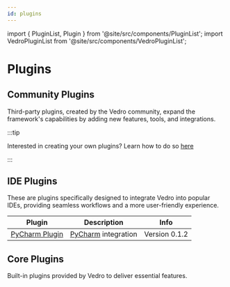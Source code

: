 ```yaml
---
id: plugins
---
```


import { PluginList, Plugin } from '@site/src/components/PluginList';
import VedroPluginList from '@site/src/components/VedroPluginList';

# Plugins

## Community Plugins

Third-party plugins, created by the Vedro community, expand the framework's capabilities by adding new features, tools, and integrations.

<VedroPluginList />

:::tip

Interested in creating your own plugins? Learn how to do so [here](./docs/guides/writing-plugins)

:::

## IDE Plugins

These are plugins specifically designed to integrate Vedro into popular IDEs, providing seamless workflows and a more user-friendly experience.

| Plugin                                                             | Description                                               | Info          |
|--------------------------------------------------------------------|-----------------------------------------------------------|---------------|
| [PyCharm Plugin](https://plugins.jetbrains.com/plugin/18227-vedro) | [PyCharm](https://www.jetbrains.com/pycharm/) integration | Version 0.1.2 |

## Core Plugins

Built-in plugins provided by Vedro to deliver essential features.

<PluginList>
    <Plugin key='director' name='Director' pypi='vedro'
            desc='Manages and configures reporters for scenario execution'
    />
    <Plugin key='rich-reporter' name='Rich Reporter' pypi='vedro'
            desc='Enhanced, customizable scenario reporting with rich output'
    />
    <Plugin key='silent-reporter' name='Silent Reporter' pypi='vedro'
        desc='Minimizes output during scenario execution'
    />
    <Plugin key='pycharm-reporter' name='PyCharm Reporter' pypi='vedro'
        desc='Outputs scenario results in a PyCharm-friendly format'
    />
    <Plugin key='orderer' name='Orderer' pypi='vedro'
        desc='Configures the execution order of scenarios'
    />
    <Plugin key='deferrer' name='Deferrer' pypi='vedro'
        desc='Executes deferred functions at the end of each scenario'
    />
    <Plugin key='artifacted' name='Artifacted' pypi='vedro'
        desc='Manages artifacts for step and scenario results'
    />
    <Plugin key='interrupter' name='Interrupter' pypi='vedro'
        desc='Stops test execution after the first failed scenario or on specified signals'
    />
    <Plugin key='seeder' name='Seeder' pypi='vedro'
        desc='Sets seeds for deterministic random behavior in scenarios'
    />
    <Plugin key='skipper' name='Skipper' pypi='vedro'
        desc='Allows selective scenario skipping and selection based on file/directory or subject'
    />
    <Plugin key='slicer' name='Slicer' pypi='vedro'
        desc='Provides a way to distribute scenarios among multiple workers'
    />
    <Plugin key='tagger' name='Tagger' pypi='vedro'
        desc='Allows scenarios to be selectively run based on user-defined tags'
    />
    <Plugin key='repeater' name='Repeater' pypi='vedro'
        desc='Repeat scenarios a specified number of times'
    />
    <Plugin key='rerunner' name='Rerunner' pypi='vedro'
        desc='Reruns failed scenarios a specified number of times'
    />
    <Plugin key='assert-rewriter' name='AssertRewriter' pypi='vedro'
        desc='Rewrites assert statements to provide better error messages'
    />
    <Plugin key='dryRunner' name='DryRunner' pypi='vedro'
        desc='Simulates scenario execution without actually executing them'
    />
    <Plugin key='terminator' name='Terminator' pypi='vedro'
        desc='Handles test exit status based on test results and interruptions'
    />
</PluginList>
